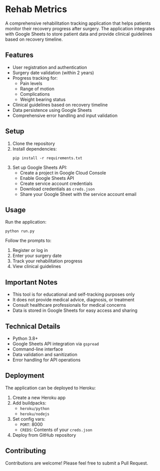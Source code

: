 # Rehab Metrics

A comprehensive rehabilitation tracking application that helps patients monitor their recovery progress after surgery. The application integrates with Google Sheets to store patient data and provide clinical guidelines based on recovery timeline.

## Features

- User registration and authentication
- Surgery date validation (within 2 years)
- Progress tracking for:
  - Pain levels
  - Range of motion
  - Complications
  - Weight bearing status
- Clinical guidelines based on recovery timeline
- Data persistence using Google Sheets
- Comprehensive error handling and input validation

## Setup

1. Clone the repository
2. Install dependencies:
   ```
   pip install -r requirements.txt
   ```
3. Set up Google Sheets API:
   - Create a project in Google Cloud Console
   - Enable Google Sheets API
   - Create service account credentials
   - Download credentials as `creds.json`
   - Share your Google Sheet with the service account email

## Usage

Run the application:
```
python run.py
```

Follow the prompts to:
1. Register or log in
2. Enter your surgery date
3. Track your rehabilitation progress
4. View clinical guidelines

## Important Notes

- This tool is for educational and self-tracking purposes only
- It does not provide medical advice, diagnosis, or treatment
- Consult healthcare professionals for medical concerns
- Data is stored in Google Sheets for easy access and sharing

## Technical Details

- Python 3.8+
- Google Sheets API integration via `gspread`
- Command-line interface
- Data validation and sanitization
- Error handling for API operations

## Deployment

The application can be deployed to Heroku:

1. Create a new Heroku app
2. Add buildpacks:
   - `heroku/python`
   - `heroku/nodejs`
3. Set config vars:
   - `PORT`: 8000
   - `CREDS`: Contents of your `creds.json`
4. Deploy from GitHub repository

## Contributing

Contributions are welcome! Please feel free to submit a Pull Request.
